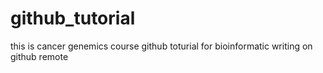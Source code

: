 # github_tutorial
this is cancer genemics course github toturial for bioinformatic writing on github remote
